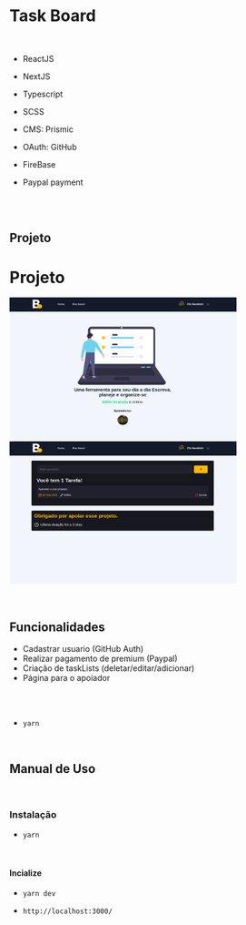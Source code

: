 # Task Board

<br>

- ReactJS
- NextJS
- Typescript
- SCSS

- CMS: Prismic
- OAuth: GitHub
- FireBase
- Paypal payment

<br><br>

## Projeto

# Projeto

<p float="left">
  <img src="./public/images/home.png" width="400" height="250" /> 
  <img src="./public/images/task.png" width="400" height="250" /> 
</p>


  <br>


## Funcionalidades

- Cadastrar usuario (GitHub Auth)
- Realizar pagamento de premium (Paypal)
- Criação de taskLists (deletar/editar/adicionar)
- Página para o apoiador

<br> <br>

- `yarn`

<br>

## Manual de Uso
<br>

### Instalação

- `yarn`
<br>

#### Incialize

- `yarn dev`
  <br>

- `http://localhost:3000/`
